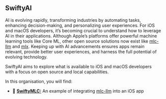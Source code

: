 ## SwiftyAI

AI is evolving rapidly, transforming industries by automating tasks, enhancing decision-making, and personalizing user experiences. For iOS and macOS developers, it’s becoming crucial to understand how to leverage AI in their applications. Although Apple’s platforms offer powerful machine learning tools like Core ML, other open source solutions now exist like [mlc-llm](https://github.com/mlc-ai/mlc-llm/) and [mlx](https://github.com/ml-explore/mlx-swift-examples). Keeping up with AI advancements ensures apps remain relevant, provide better user experiences, and harness the full potential of evolving technology.

SwiftyAI aims to explore what is available to iOS and macOS developers with a focus on open source and local capabilities.

In this organisation, you will find:

- 💬 [**SwiftyMLC:**](https://github.com/SwiftyAI/SwiftyMLC) An example of integrating [mlc-llm](https://github.com/mlc-ai/mlc-llm/) into an iOS app
